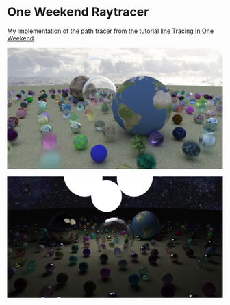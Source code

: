 # One Weekend Raytracer
My implementation of the path tracer from the tutorial [line Tracing In One Weekend](https://github.com/RayTracing/raytracing.github.io).

![Last rendered image](image.png)

![Same scene but at night](image_night.png)